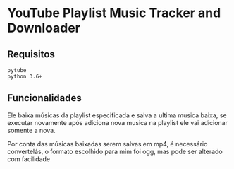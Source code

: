 # YouTube Playlist Music Tracker and Downloader

## Requisitos

```
pytube
python 3.6+
```

## Funcionalidades
Ele baixa músicas da playlist especificada e salva a ultima musica baixa, se executar novamente após adiciona nova musica na playlist ele vai adicionar somente a nova.

Por conta das músicas baixadas serem salvas em mp4, é necessário convertelás, o formato escolhido para mim foi ogg, mas pode ser alterado com facilidade